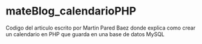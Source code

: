 # mateBlog_calendarioPHP
Codigo del articulo escrito por Martin Pared Baez donde explica como crear un calendario en PHP que guarda en una base de datos MySQL
